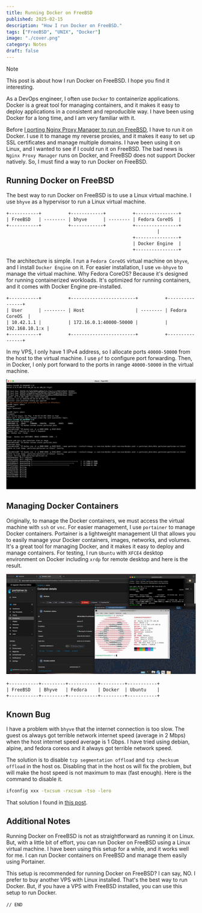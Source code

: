 ```yaml
---
title: Running Docker on FreeBSD
published: 2025-02-15
description: "How I run Docker on FreeBSD."
tags: ["FreeBSD", "UNIX", "Docker"]
image: "./cover.png"
category: Notes
draft: false
---
```

> [!NOTE]
> This post is about how I run Docker on FreeBSD. I hope you find it interesting.

As a DevOps engineer, I often use `Docker` to containerize applications. Docker is a great tool for managing containers, and it makes it easy to deploy applications in a consistent and reproducible way. I have been using Docker for a long time, and I am very familiar with it. 

Before [I porting Nginx Proxy Manager to run on FreeBSD](https://github.com/icaksh/freebsd-nginx-proxy-manager), I have to run it on Docker. I use it to manage my reverse proxies, and it makes it easy to set up SSL certificates and manage multiple domains. I have been using it on Linux, and I wanted to see if I could run it on FreeBSD. The bad news is `Nginx Proxy Manager` runs on Docker, and FreeBSD does not support Docker natively. So, I must find a way to run Docker on FreeBSD.

## Running Docker on FreeBSD

The best way to run Docker on FreeBSD is to use a Linux virtual machine. I use `bhyve` as a hypervisor to run a Linux virtual machine.

```
+-----------+          +------------+          +----------------+
| FreeBSD   | -------- | bhyve      | -------- | Fedora CoreOS  |
+-----------+          +------------+          +----------------+
                                                        |
                                               +----------------+
                                               | Docker Engine  |
                                               +----------------+
```

The architecture is simple. I run a `Fedora CoreOS` virtual machine on `bhyve`, and I install `Docker Engine` on it. For easier installation, I use `vm-bhyve` to manage the virtual machine. Why Fedora CoreOS? Because it's designed for running containerized workloads. It's optimized for running containers, and it comes with Docker Engine pre-installed. 


```
+-----------+          +------------------------+          +----------------+
| User      | -------- | Host                   | -------- | Fedora CoreOS  |
| 10.42.1.1 |          | 172.16.0.1:40000-50000 |          | 192.168.10.1:x |
+-----------+          +------------------------+          +----------------+

```

In my VPS, I only have 1 IPv4 address, so I allocate ports `40000-50000` from the host to the virtual machine. I use `pf` to configure port forwarding. Then, in Docker, I only port forward to the ports in range `40000-50000` in the virtual machine.

![Fedora CoreOS on bhyve](fedora-coreos-on-bhyve.jpg)


## Managing Docker Containers

Originally, to manage the Docker containers, we must access the virtual machine with `ssh` or `vnc`. For easier management, I use `portainer` to manage Docker containers. Portainer is a lightweight management UI that allows you to easily manage your Docker containers, images, networks, and volumes. It's a great tool for managing Docker, and it makes it easy to deploy and manage containers. For testing, I run `Ubuntu` with `XFCE4` desktop environment on Docker including `xrdp` for remote desktop and here is the result.

![Ubuntu on Docker on Fedora CoreOS on FreeBSD](ubuntu-on-docker-on-freebsd.jpg)

```
+-----------+---------+-----------+---------+-----------+
| FreeBSD   | Bhyve   | Fedora    | Docker  | Ubuntu    |
+-----------+---------+-----------+---------+-----------+
```

## Known Bug

I have a problem with `bhyve` that the internet connection is too slow. The guest os always got terrible network internet speed (average in 2 Mbps) when the host internet speed average is 1 Gbps. I have tried using debian, alpine, and fedora coreos and it always got terrible network speed.

The solution is to disable `tcp segmentation offload` and `tcp checksum offload` in the host os. Disabling that in the host os will fix the problem, but will make the host speed is not maximum to max (fast enough). Here is the command to disable it.

```sh
ifconfig xxx -txcsum -rxcsum -tso -lero
```

That solution I found in [this post](https://forums.freebsd.org/threads/bhyve-network-performance-is-horrible.93328/).

## Additional Notes

Running Docker on FreeBSD is not as straightforward as running it on Linux. But, with a little bit of effort, you can run Docker on FreeBSD using a Linux virtual machine. I have been using this setup for a while, and it works well for me. I can run Docker containers on FreeBSD and manage them easily using Portainer. 

This setup is recommended for running Docker on FreeBSD? I can say, NO. I prefer to buy another VPS with Linux installed. That's the best way to run Docker. But, if you have a VPS with FreeBSD installed, you can use this setup to run Docker.

`// END`